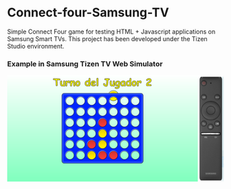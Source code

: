 # Connect-four-Samsung-TV

Simple Connect Four game for testing HTML + Javascript applications on Samsung Smart TVs.
This project has been developed under the Tizen Studio environment.


### Example in Samsung Tizen TV Web Simulator
![alt text](ConnectFourSamsungTV.png)
